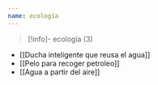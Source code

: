 ```yaml
---
name: ecología
---
```

> [!info]- ecología (3)

- [[Ducha inteligente que reusa el agua]]
- [[Pelo para recoger petroleo]]
- [[Agua a partir del aire]]